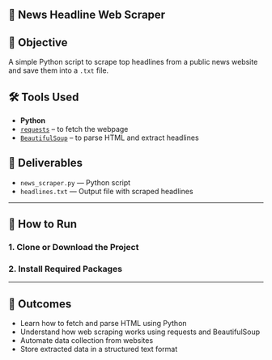 ## 📰 News Headline Web Scraper

## 📌 Objective
A simple Python script to scrape top headlines from a public news website and save them into a `.txt` file.

## 🛠️ Tools Used
- **Python**
- [`requests`](https://pypi.org/project/requests/) – to fetch the webpage
- [`BeautifulSoup`](https://pypi.org/project/beautifulsoup4/) – to parse HTML and extract headlines

## 📂 Deliverables
- `news_scraper.py` — Python script
- `headlines.txt` — Output file with scraped headlines

---

## 🚀 How to Run

### 1. Clone or Download the Project

### 2. Install Required Packages

---

## 🎯 Outcomes
- Learn how to fetch and parse HTML using Python
- Understand how web scraping works using requests and BeautifulSoup
- Automate data collection from websites
- Store extracted data in a structured text format
